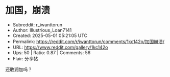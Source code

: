 # 加国，崩溃

- Subreddit: r_iwanttorun
- Author: Illustrious_Loan7141
- Created: 2025-05-01 05:21:05 UTC
- Permalink: https://reddit.com/r/iwanttorun/comments/1kc142o/加国崩溃/
- URL: https://www.reddit.com/gallery/1kc142o
- Ups: 50 | Ratio: 0.87 | Comments: 56
- Flair: 分享帖


还敢润加吗？

